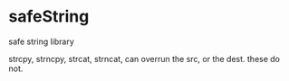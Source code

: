 # safeString
safe string library

strcpy, strncpy, strcat, strncat, can overrun the src, or the dest.    these do not.    
